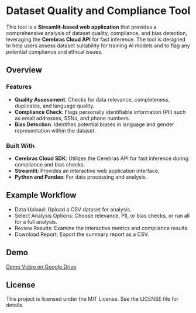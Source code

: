 # Dataset Quality and Compliance Tool

This tool is a **Streamlit-based web application** that provides a comprehensive analysis of dataset quality, compliance, and bias detection, leveraging the **Cerebras Cloud API** for fast inference. The tool is designed to help users assess dataset suitability for training AI models and to flag any potential compliance and ethical issues.

## Overview

### Features
- **Quality Assessment**: Checks for data relevance, completeness, duplicates, and language quality.
- **Compliance Check**: Flags personally identifiable information (PII) such as email addresses, SSNs, and phone numbers.
- **Bias Detection**: Identifies potential biases in language and gender representation within the dataset.

### Built With
- **Cerebras Cloud SDK**: Utilizes the Cerebras API for fast inference during compliance and bias checks.
- **Streamlit**: Provides an interactive web application interface.
- **Python and Pandas**: For data processing and analysis.

## Example Workflow
- Data Upload: Upload a CSV dataset for analysis.
- Select Analysis Options: Choose relevance, PII, or bias checks, or run all for a full analysis.
- Review Results: Examine the interactive metrics and compliance results.
- Download Report: Export the summary report as a CSV.

## Demo
[Demo Video on Google Drive]([https://drive.google.com/file/d/10CIBxk2GZ83oPvtkOco0QmSTAI-Z9hyT/view?usp=sharing])

## License
This project is licensed under the MIT License. See the LICENSE file for details.

